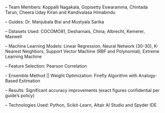 – Team Members: Koppalli Nagakala, Gopisetty Eswaramma, Chintada Tarun, Cheera Uday Kiran and Kandivalasa Himabindu

– Guides: Dr. Manjubala Bisi and Mustyala Sarika

– Datasets Used: COCOMO81, Desharnais, China, Albrecht, Kemerer, Maxwell

– Machine Learning Models: Linear Regression, Neural Network (30-30), K-Nearest Neighbors, Support Vector Machine (RBF and Polynomial), Extreme Learning Machine

– Feature Selection: Pearson Correlation

– Ensemble Method || Weight Optimization: Firefly Algorithm with Analogy-Based Estimation

– Results: Significant accuracy improvements (exact figures confidential per guide’s policy)

– Technologies Used: Python, Scikit-Learn, Altair AI Studio and Spyder IDE
